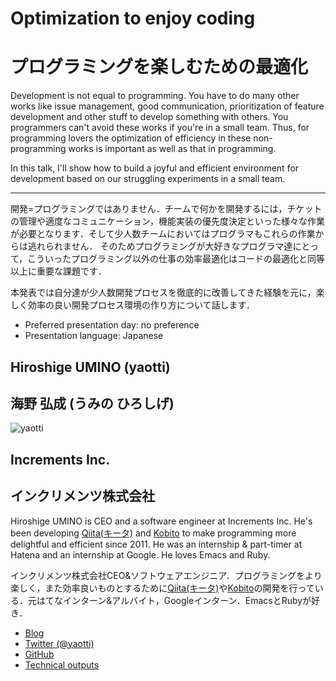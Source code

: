 # Optimization to enjoy coding

# プログラミングを楽しむための最適化

Development is not equal to programming. You have to do many other works like issue management, good communication, prioritization of feature development and other stuff to develop something with others. You programmers can't avoid these works if you're in a small team.
Thus, for programming lovers the optimization of efficiency in these non-programming works is important as well as that in programming.

In this talk, I'll show how to build a joyful and efficient environment for development based on our struggling experiments in a small team.

----

開発=プログラミングではありません．チームで何かを開発するには，チケットの管理や適度なコミュニケーション，機能実装の優先度決定といった様々な作業が必要となります．そして少人数チームにおいてはプログラマもこれらの作業からは逃れられません．
そのためプログラミングが大好きなプログラマ達にとって，こういったプログラミング以外の仕事の効率最適化はコードの最適化と同等以上に重要な課題です．

本発表では自分達が少人数開発プロセスを徹底的に改善してきた経験を元に，楽しく効率の良い開発プロセス環境の作り方について話します．


- Preferred presentation day: no preference
- Presentation language: Japanese

## Hiroshige UMINO (yaotti)
## 海野 弘成 (うみの ひろしげ)
![yaotti](http://en.gravatar.com/userimage/9647991/249079b4d6bd9c4f308605eb83595983.png)

## Increments Inc.
## インクリメンツ株式会社

Hiroshige UMINO is CEO and a software engineer at Increments Inc. He's been developing [Qiita(キータ)](http://qiita.com) and [Kobito](http://kobitoapp.com) to make programming more delightful and efficient since 2011. He was an internship & part-timer at Hatena and an internship at Google. He loves Emacs and Ruby.


インクリメンツ株式会社CEO&ソフトウェアエンジニア．プログラミングをより楽しく，また効率良いものとするために[Qiita(キータ)](http://qiita.com)や[Kobito](http://kobitoapp.com)の開発を行っている．元はてなインターン&アルバイト，Googleインターン．EmacsとRubyが好き．

- [Blog](http://yaotti.hatenablog.com)
- [Twitter (@yaotti)](https://twitter.com/#!/yaotti)
- [GitHub](http://github.com/yaotti)
- [Technical outputs](http://qiita.com/users/yaotti)
